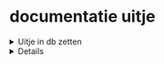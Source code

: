 # documentatie uitje

<details>
<summary>Uitje in db zetten</summary>
<code>
import { runQuery } from "./utils/queryutil";

const knopUitjeAanmake:HTMLButtonElement = document.getElementById("buttton_uitje") as HTMLButtonElement;
knopUitjeAanmake.addEventListener("click", zetIn);

const knopUitjeZien:HTMLButtonElement = document.getElementById("uitjeZien") as HTMLButtonElement;
knopUitjeZien.addEventListener("click", laatZien);

async function zetIn(): Promise<void> {
//een uitje aanmaken
const uitjeInput: HTMLInputElement | null = document.getElementById("uit");
const prijsInput: HTMLInputElement | null = document.getElementById("prijs");

// Form input velden opslaan
const uitje: string = uitjeInput.value;
const prijs: string = prijsInput.value;
if (uitjeInput && prijsInput) {

      // data in console zetten om te checken
      console.log("Uitje:", uitje);
      console.log("Prijs:", prijs);
    } else {
      console.error("One or more input fields not found");
    }

    //inserten in database
    await runQuery("INSERT INTO event (description, price) VALUES (?)", [uitje, prijs]);

}
</code>

Om een uitje in mijn database te zetten. Dit heb ik gedaan coor een knop aan te maken die hij dan ophaald met de ID van de knop in de HTML. Vervolgens zit er dan een event op "click", met de naam zetIn().

Vervolgens is er een functie zetIn(); hierin heb ik de inputs gedefinieerd en een constante eraan vast gezet. vervolgens heb ik de query: await runQuery("INSERT INTO event (description, price) VALUES (?)", [uitje, prijs]);

Met deze query inject hij de bovenstaande data in de database.
</details>


<details>
#uitjes laten zien

            // De knoppen en paragrafen aan de div toevoegen
            linkJoin.appendChild(buttonJoin);
            linkAanpassen.appendChild(buttonAanpassen);
            div.appendChild(paragraaf);
            div.appendChild(paragraaf2);
            div.appendChild(linkAanpassen);
            div.appendChild(linkJoin);
            data?.appendChild(div);
        });
    } else {
        // Een bericht weergeven als er geen gegevens zijn
        data.textContent = "Geen gegevens gevonden";
    }
}
</code>

Met bovenstaande functie naam heb ik ervoor gezorgd dat met een knopje alle uitjes worden laten zien.
vervolgens is er een forEach statement die ervoor zorgt dat die door alle uitjes loopt. Daarbij heb ik een div, waarin 2 buttons, 2 paragrafen zitten. hij kijkt dan of resultaat en waarde heeft. Als dat zo is voert die de functie uit, zo niet krijg je een "Geen gegevens gevonden" tekst te zien.

</details>
